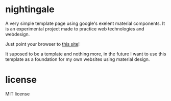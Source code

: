 # nightingale
A very simple template page using google's exelent material components.
It is an experimental project made to practice web technologies and webdesign.

Just point your browser to [this site](https://aerobird98.github.io/nightingale/)!

It suposed to be a template and nothing more, in the future I want to use this template as
a foundation for my own websites using material design. 

# license

MIT license